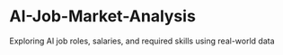 # AI-Job-Market-Analysis
Exploring AI job roles, salaries, and required skills using real-world data
